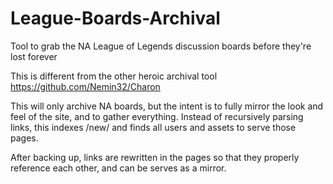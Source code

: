 # League-Boards-Archival
Tool to grab the NA League of Legends discussion boards before they're lost forever

This is different from the other heroic archival tool https://github.com/Nemin32/Charon

This will only archive NA boards, but the intent is to fully mirror the look and feel of the site, and to gather everything.
Instead of recursively parsing links, this indexes /new/ and finds all users and assets to serve those pages.

After backing up, links are rewritten in the pages so that they properly reference each other, and can be serves as a mirror.
